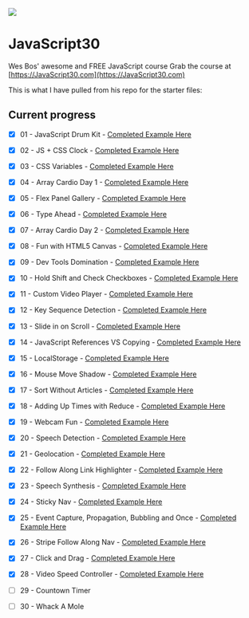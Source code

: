 ![](https://javascript30.com/images/JS3-social-share.png)

# JavaScript30

Wes Bos' awesome and FREE JavaScript course Grab the course at [https://JavaScript30.com](https://JavaScript30.com)

This is what I have pulled from his repo for the starter files:

## Current progress

- [x] 01 - JavaScript Drum Kit - [Completed Example Here](https://spences10.github.io/JavaScript30/src/01%20-%20JavaScript%20Drum%20Kit/) 
- [x] 02 - JS + CSS Clock - [Completed Example Here](https://spences10.github.io/JavaScript30/src/02%20-%20JS%20%2B%20CSS%20Clock/)
- [x] 03 - CSS Variables - [Completed Example Here](https://spences10.github.io/JavaScript30/src/03%20-%20CSS%20Variables/)
- [x] 04 - Array Cardio Day 1 - [Completed Example Here](https://spences10.github.io/JavaScript30/src/04%20-%20Array%20Cardio%20Day%201/)
- [x] 05 - Flex Panel Gallery - [Completed Example Here](https://spences10.github.io/JavaScript30/src/05%20-%20Flex%20Panel%20Gallery/)
- [x] 06 - Type Ahead - [Completed Example Here](https://spences10.github.io/JavaScript30/src/06%20-%20Type%20Ahead/)
- [x] 07 - Array Cardio Day 2 - [Completed Example Here](https://spences10.github.io/JavaScript30/src/07%20-%20Array%20Cardio%20Day%202/)
- [x] 08 - Fun with HTML5 Canvas - [Completed Example Here](https://spences10.github.io/JavaScript30/src/08%20-%20Fun%20with%20HTML5%20Canvas/)
- [x] 09 - Dev Tools Domination - [Completed Example Here](https://spences10.github.io/JavaScript30/src/09%20-%20Dev%20Tools%20Domination/)
- [x] 10 - Hold Shift and Check Checkboxes - [Completed Example Here](https://spences10.github.io/JavaScript30/src/10%20-%20Hold%20Shift%20and%20Check%20Checkboxes/)
- [x] 11 - Custom Video Player - [Completed Example Here](https://spences10.github.io/JavaScript30/src/11%20-%20Custom%20Video%20Player/)
- [x] 12 - Key Sequence Detection - [Completed Example Here](https://spences10.github.io/JavaScript30/src/12%20-%20Key%20Sequence%20Detection/)
- [x] 13 - Slide in on Scroll - [Completed Example Here](https://spences10.github.io/JavaScript30/src/13%20-%20Slide%20in%20on%20Scroll/)
- [x] 14 - JavaScript References VS Copying - [Completed Example Here](https://spences10.github.io/JavaScript30/src/14%20-%20JavaScript%20References%20VS%20Copying/)
- [x] 15 - LocalStorage - [Completed Example Here](https://spences10.github.io/JavaScript30/src/15%20-%20LocalStorage/)
- [x] 16 - Mouse Move Shadow - [Completed Example Here](https://spences10.github.io/JavaScript30/src/16%20-%20Mouse%20Move%20Shadow/)
- [x] 17 - Sort Without Articles - [Completed Example Here](https://spences10.github.io/JavaScript30/src/17%20-%20Sort%20Without%20Articles/)
- [x] 18 - Adding Up Times with Reduce - [Completed Example Here](https://spences10.github.io/JavaScript30/src/18%20-%20Adding%20Up%20Times%20with%20Reduce/)
- [x] 19 - Webcam Fun - [Completed Example Here](https://spences10.github.io/JavaScript30/src/19%20-%20Webcam%20Fun/)
- [x] 20 - Speech Detection - [Completed Example Here](https://spences10.github.io/JavaScript30/src/20%20-%20Speech%20Detection/)
- [x] 21 - Geolocation - [Completed Example Here](https://spences10.github.io/JavaScript30/src/21%20-%20Geolocation/)
- [x] 22 - Follow Along Link Highlighter - [Completed Example Here](https://spences10.github.io/JavaScript30/src/22%20-%20Follow%20Along%20Link%20Highlighter/)
- [x] 23 - Speech Synthesis - [Completed Example Here](https://spences10.github.io/JavaScript30/src/23%20-%20Speech%20Synthesis/)
- [x] 24 - Sticky Nav - [Completed Example Here](https://spences10.github.io/JavaScript30/src/24%20-%20Sticky%20Nav/)
- [x] 25 - Event Capture, Propagation, Bubbling and Once - [Completed Example Here](https://spences10.github.io/JavaScript30/src/25%20-%20Event%20Capture%2C%20Propagation%2C%20Bubbling%20and%20Once/)
- [x] 26 - Stripe Follow Along Nav - [Completed Example Here](https://spences10.github.io/JavaScript30/src/26%20-%20Stripe%20Follow%20Along%20Nav/)
- [x] 27 - Click and Drag - [Completed Example Here](https://spences10.github.io/JavaScript30/src/27%20-%20Click%20and%20Drag/)
- [x] 28 - Video Speed Controller - [Completed Example Here](https://spences10.github.io/JavaScript30/src/28%20-%20Video%20Speed%20Controller/)
- [ ] 29 - Countown Timer
- [ ] 30 - Whack A Mole

 